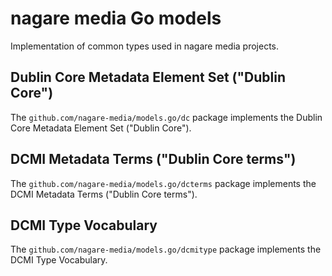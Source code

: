 # nagare media Go models

Implementation of common types used in nagare media projects.

## Dublin Core Metadata Element Set ("Dublin Core")

The `github.com/nagare-media/models.go/dc` package implements the Dublin Core Metadata Element Set ("Dublin Core").

## DCMI Metadata Terms ("Dublin Core terms")

The `github.com/nagare-media/models.go/dcterms` package implements the DCMI Metadata Terms ("Dublin Core terms").

## DCMI Type Vocabulary

The `github.com/nagare-media/models.go/dcmitype` package implements the DCMI Type Vocabulary.
